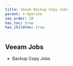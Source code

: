 ```yaml
---
title: Veeam Backup Copy Jobs
parent: 4-Operate
nav_order: 20
has_toc: true
has_children: true
---
```

## Veeam Jobs

* Backup Copy Jobs
